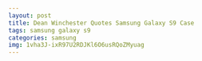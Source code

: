 ```yaml
---
layout: post
title: Dean Winchester Quotes Samsung Galaxy S9 Case
tags: samsung galaxy s9
categories: samsung
img: 1vha3J-ixR97U2RDJKl6O6usRQoZMyuag
---
```

